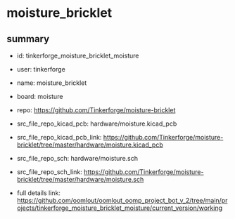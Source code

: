 # moisture_bricklet
 
## summary 
* id: tinkerforge_moisture_bricklet_moisture
* user: tinkerforge
* name: moisture_bricklet
* board: moisture
* repo: https://github.com/Tinkerforge/moisture-bricklet
* src_file_repo_kicad_pcb: hardware/moisture.kicad_pcb
* src_file_repo_kicad_pcb_link: https://github.com/Tinkerforge/moisture-bricklet/tree/master/hardware/moisture.kicad_pcb


* src_file_repo_sch: hardware/moisture.sch
* src_file_repo_sch_link: https://github.com/Tinkerforge/moisture-bricklet/tree/master/hardware/moisture.sch
* full details link: https://github.com/oomlout/oomlout_oomp_project_bot_v_2/tree/main/projects/tinkerforge_moisture_bricklet_moisture/current_version/working  







